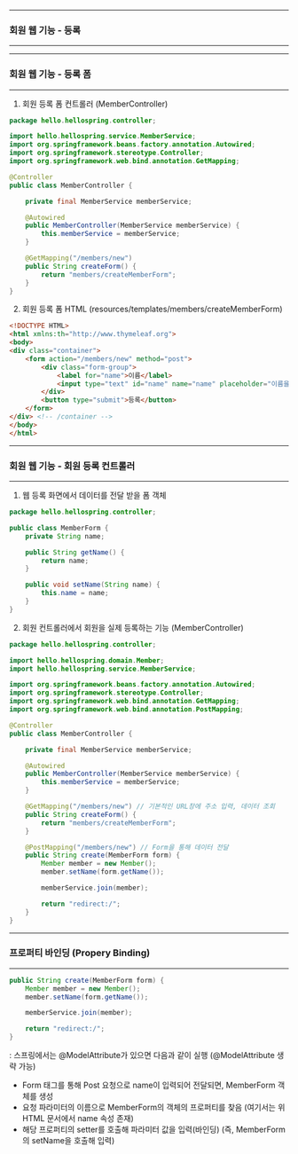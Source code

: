 -----
### 회원 웹 기능 - 등록
-----
-----
### 회원 웹 기능 - 등록 폼
-----
1. 회원 등록 폼 컨트롤러 (MemberController)
```java
package hello.hellospring.controller;

import hello.hellospring.service.MemberService;
import org.springframework.beans.factory.annotation.Autowired;
import org.springframework.stereotype.Controller;
import org.springframework.web.bind.annotation.GetMapping;

@Controller
public class MemberController {

    private final MemberService memberService;

    @Autowired
    public MemberController(MemberService memberService) {
        this.memberService = memberService;
    }

    @GetMapping("/members/new")
    public String createForm() {
        return "members/createMemberForm";
    }
}
```

2. 회원 등록 폼 HTML (resources/templates/members/createMemberForm)
```html
<!DOCTYPE HTML>
<html xmlns:th="http://www.thymeleaf.org"> 
<body>
<div class="container">
    <form action="/members/new" method="post">
        <div class="form-group">
            <label for="name">이름</label>
            <input type="text" id="name" name="name" placeholder="이름을 입력하세요">
        </div>
        <button type="submit">등록</button>
    </form>
</div> <!-- /container -->
</body>
</html>
```

-----
### 회원 웹 기능 - 회원 등록 컨트롤러
-----
1. 웹 등록 화면에서 데이터를 전달 받을 폼 객체
```java
package hello.hellospring.controller;

public class MemberForm {
    private String name;

    public String getName() {
        return name;
    }

    public void setName(String name) {
        this.name = name;
    }
}
```

2. 회원 컨트롤러에서 회원을 실제 등록하는 기능 (MemberController)
```java
package hello.hellospring.controller;

import hello.hellospring.domain.Member;
import hello.hellospring.service.MemberService;

import org.springframework.beans.factory.annotation.Autowired;
import org.springframework.stereotype.Controller;
import org.springframework.web.bind.annotation.GetMapping;
import org.springframework.web.bind.annotation.PostMapping;

@Controller
public class MemberController {

    private final MemberService memberService;

    @Autowired
    public MemberController(MemberService memberService) {
        this.memberService = memberService;
    }

    @GetMapping("/members/new") // 기본적인 URL창에 주소 입력, 데이터 조회
    public String createForm() {
        return "members/createMemberForm";
    }

    @PostMapping("/members/new") // Form을 통해 데이터 전달
    public String create(MemberForm form) {
        Member member = new Member();
        member.setName(form.getName());

        memberService.join(member);

        return "redirect:/";
    }
}
```

-----
### 프로퍼티 바인딩 (Propery Binding)
-----
```java
public String create(MemberForm form) {
    Member member = new Member();
    member.setName(form.getName());

    memberService.join(member);

    return "redirect:/";
}
```
: 스프링에서는 @ModelAttribute가 있으면 다음과 같이 실행 (@ModelAttribute 생략 가능)
   - Form 태그를 통해 Post 요청으로 name이 입력되어 전달되면, MemberForm 객체를 생성
   - 요청 파라미터의 이름으로 MemberForm의 객체의 프로퍼티를 찾음 (여기서는 위 HTML 문서에서 name 속성 존재)
   - 해당 프로퍼티의 setter를 호출해 파라미터 값을 입력(바인딩) (즉, MemberForm의 setName을 호출해 입력)

